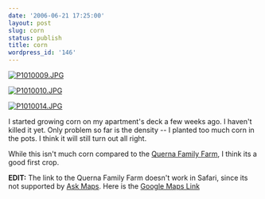 ```yaml
---
date: '2006-06-21 17:25:00'
layout: post
slug: corn
status: publish
title: corn
wordpress_id: '146'
---
```



[![P1010009.JPG](http://journal.paul.querna.org/files/P1010009-tm.jpg)](http://journal.paul.querna.org/files/P1010009.JPG)



[![P1010010.JPG](http://journal.paul.querna.org/files/P1010010-tm.jpg)](http://journal.paul.querna.org/files/P1010010.JPG)


[![P1010014.JPG](http://journal.paul.querna.org/files/P1010014-1-tm.jpg)](http://journal.paul.querna.org/files/P1010014-1.JPG)

I started growing corn on my apartment's deck a few weeks ago.  I haven't killed it yet.  Only problem so far is the density -- I planted too much corn in the pots.   I think it will still turn out all right.



While this isn't much corn compared to the [Querna Family Farm](http://maps.ask.com/maps?l=lt%3D43.9047261577%7Clg%3D-93.4695768356%7Cal%3D-1%7Ccx%3D-8711996%7Ccy%3D-4563828%7Czm%3D2%7Cvt%3D1~lt%3D43.89389%7Clg%3D-93.49361%7Cad%3DNew%20Richland%2C%20MN%7Csd%3D0%7Cdm%3D0~#1), I think its a good first crop.


**EDIT:** The link to the Querna Family Farm doesn't work in Safari, since its not supported by [Ask Maps](http://maps.ask.com/). Here is the [Google Maps Link](http://maps.google.com/maps?f=q&hl=en&q=&ie=UTF8&t=h&om=1&ll=43.896903,-93.474169&spn=0.047129,0.103769)
